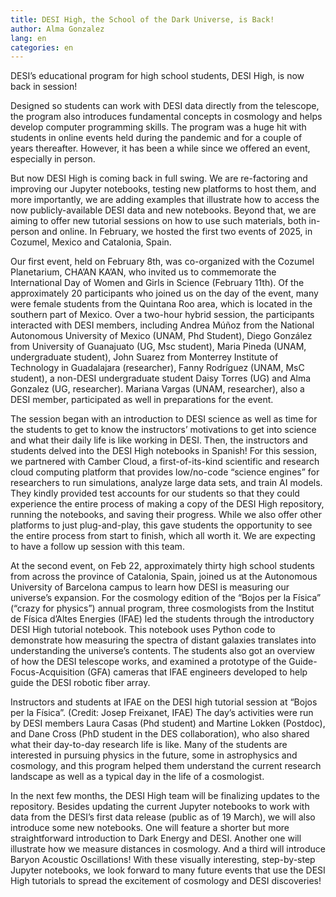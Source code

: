 ```yaml
---
title: DESI High, the School of the Dark Universe, is Back!
author: Alma Gonzalez
lang: en
categories: en
---
```


DESI’s educational program for high school students, DESI High, is now back in session!

Designed so students can work with DESI data directly from the telescope, the program also introduces fundamental concepts in cosmology and helps develop computer programming skills. The program was a huge hit with students in online events held during the pandemic and for a couple of years thereafter. However, it has been a while since we offered an event, especially in person.

But now DESI High is coming back in full swing. We are re-factoring and improving our Jupyter notebooks, testing new platforms to host them, and more importantly, we are adding examples that illustrate how to access the now publicly-available DESI data and new notebooks.  Beyond that, we are aiming to offer new tutorial sessions on how to use such materials, both in-person and online. In February, we hosted the first two events of 2025, in Cozumel, Mexico and Catalonia, Spain.

Our first event, held on February 8th, was co-organized with the Cozumel Planetarium, CHA’AN KA’AN, who invited us to commemorate the International Day of Women and Girls in Science (February 11th). Of the approximately 20 participants who joined us on the day of the event, many were female students from the Quintana Roo area, which is located in the southern part of Mexico. Over a two-hour hybrid session, the participants interacted with DESI members, including  Andrea Múñoz from the National Autonomous University of Mexico (UNAM, Phd Student), Diego González from University of Guanajuato (UG, Msc student), Maria Pineda (UNAM, undergraduate student), John Suarez from Monterrey Institute of Technology in Guadalajara (researcher), Fanny Rodríguez (UNAM, MsC student), a non-DESI undergraduate student Daisy Torres (UG) and Alma Gonzalez (UG, researcher). Mariana Vargas (UNAM, researcher), also a DESI member, participated as well in preparations for the event.

The session began with an introduction to DESI science as well as time for the students to get to know the instructors’ motivations to get into science and what their daily life is like working in DESI. Then, the instructors and students delved into the DESI High notebooks in Spanish! For this session, we partnered with Camber Cloud, a first-of-its-kind scientific and research cloud computing platform that provides low/no-code “science engines” for researchers to run simulations, analyze large data sets, and train AI models. They kindly provided test accounts for our students so that they could experience the entire process of making a copy of the DESI High repository, running the notebooks, and saving their progress. While we also offer other platforms to just plug-and-play, this gave students the opportunity to see the entire process from start to finish, which all worth it. We are expecting to have a follow up session with this team.

At the second event, on Feb 22, approximately thirty high school students from across the province of Catalonia, Spain, joined us at the Autonomous University of Barcelona campus to learn how DESI is measuring our universe’s expansion. For the cosmology edition of the “Bojos per la Física” (“crazy for physics”) annual program, three cosmologists from the Institut de Física d’Altes Energies (IFAE) led the students through the introductory DESI High tutorial notebook. This notebook uses Python code to demonstrate how measuring the spectra of distant galaxies translates into understanding the universe’s contents. The students also got an overview of how the DESI telescope works, and examined a prototype of the Guide-Focus-Acquisition (GFA) cameras that IFAE engineers developed to help guide the DESI robotic fiber array.

Instructors and students at IFAE on the DESI high tutorial session at “Bojos per la Física”. (Credit: Josep Freixanet, IFAE)
The day’s activities were run by DESI members Laura Casas (Phd student) and Martine Lokken (Postdoc), and Dane Cross (PhD student in the DES collaboration), who also shared what their day-to-day research life is like. Many of the students are interested in pursuing physics in the future, some in astrophysics and cosmology, and this program helped them understand the current research landscape as well as a typical day in the life of a cosmologist.

In the next few months, the DESI High team will be finalizing updates to the repository. Besides updating the current Jupyter notebooks to work with data from the DESI’s first data release (public as of 19 March), we will also introduce some new notebooks. One will feature a shorter but more straightforward introduction to Dark Energy and DESI. Another one will illustrate how we measure distances in cosmology. And a third will introduce Baryon Acoustic Oscillations! With these visually interesting, step-by-step Jupyter notebooks, we look forward to many future events that use the DESI High tutorials to spread the excitement of cosmology and DESI discoveries!